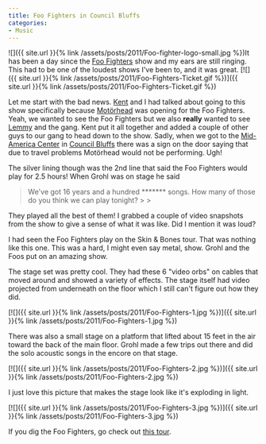 ```yaml
---
title: Foo Fighters in Council Bluffs
categories:
- Music
---
```


![]({{ site.url }}{% link /assets/posts/2011/Foo-fighter-logo-small.jpg %})It has been a day since the [Foo Fighters](http://www.foofighters.com/) show and my ears are still ringing. This had to be one of the loudest shows I've been to, and it was great.
[![]({{ site.url }}{% link /assets/posts/2011/Foo-Fighters-Ticket.gif %})]({{ site.url }}{% link /assets/posts/2011/Foo-Fighters-Ticket.gif %})

Let me start with the bad news. [Kent](http://www.thetangens.net/) and I had talked about going to this show specifically because [Motörhead](http://www.imotorhead.com/) was opening for the Foo Fighters. Yeah, we wanted to see the Foo Fighters but we also **really** wanted to see [Lemmy](http://en.wikipedia.org/wiki/Lemmy) and the gang. Kent put it all together and added a couple of other guys to our gang to head down to the show. Sadly, when we got to the [Mid-America Center](http://www.midamericacenter.com/) in [Council Bluffs](http://www.councilbluffsiowa.com/) there was a sign on the door saying that due to travel problems Motörhead would not be performing. Ugh!

The silver lining though was the 2nd line that said the Foo Fighters would play for 2.5 hours! When Grohl was on stage he said

<blockquote>We've got 16 years and a hundred ******* songs. How many of those do you think we can play tonight?
> 
> </blockquote>

They played all the best of them! I grabbed a couple of video snapshots from the show to give a sense of what it was like. Did I mention it was loud?


  


I had seen the Foo Fighters play on the Skin & Bones tour. That was nothing like this one. This was a hard, I might even say metal, show. Grohl and the Foos put on an amazing show.

The stage set was pretty cool. They had these 6 "video orbs" on cables that moved around and showed a variety of effects. The stage itself had video projected from underneath on the floor which I still can't figure out how they did.

[![]({{ site.url }}{% link /assets/posts/2011/Foo-Fighters-1.jpg %})]({{ site.url }}{% link /assets/posts/2011/Foo-Fighters-1.jpg %})

There was also a small stage on a platform that lifted about 15 feet in the air toward the back of the main floor. Grohl made a few trips out there and did the solo acoustic songs in the encore on that stage.

[![]({{ site.url }}{% link /assets/posts/2011/Foo-Fighters-2.jpg %})]({{ site.url }}{% link /assets/posts/2011/Foo-Fighters-2.jpg %})

I just love this picture that makes the stage look like it's exploding in light.

[![]({{ site.url }}{% link /assets/posts/2011/Foo-Fighters-3.jpg %})]({{ site.url }}{% link /assets/posts/2011/Foo-Fighters-3.jpg %})

If you dig the Foo Fighters, go check out [this tour](http://www.foofighters.com/us/tour).
